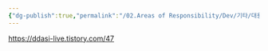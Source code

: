 ```yaml
---
{"dg-publish":true,"permalink":"/02.Areas of Responsibility/Dev/기타/대용량 엑셀 다운로드/","tags":["java","io","test","dev"],"noteIcon":""}
---
```


https://ddasi-live.tistory.com/47